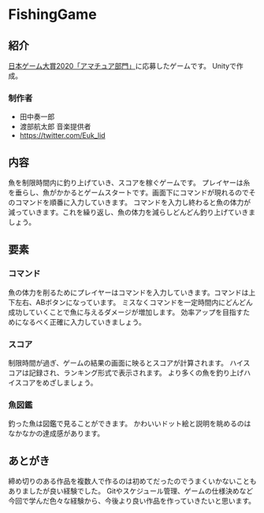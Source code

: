 # FishingGame
 
## 紹介
[日本ゲーム大賞2020「アマチュア部門」](https://awards.cesa.or.jp/amateur/index.html)に応募したゲームです。
Unityで作成。
### 制作者
- 田中奏一郎
- 渡部航太郎
音楽提供者
- https://twitter.com/Euk_lid

## 内容
魚を制限時間内に釣り上げていき、スコアを稼ぐゲームです。
プレイヤーは糸を垂らし、魚がかかるとゲームスタートです。画面下にコマンドが現れるのでそのコマンドを順番に入力していきます。
コマンドを入力し終わると魚の体力が減っていきます。これを繰り返し、魚の体力を減らしどんどん釣り上げていきましょう。

## 要素
### コマンド
魚の体力を削るためにプレイヤーはコマンドを入力していきます。コマンドは上下左右、ABボタンになっています。
ミスなくコマンドを一定時間内にどんどん成功していくことで魚に与えるダメージが増加します。
効率アップを目指すためになるべく正確に入力していきましょう。

### スコア
制限時間が過ぎ、ゲームの結果の画面に映るとスコアが計算されます。
ハイスコアは記録され、ランキング形式で表示されます。
より多くの魚を釣り上げハイスコアをめざしましょう。

### 魚図鑑
釣った魚は図鑑で見ることができます。
かわいいドット絵と説明を眺めるのはなかなかの達成感があります。

## あとがき
締め切りのある作品を複数人で作るのは初めてだったのでうまくいかないこともありましたが良い経験でした。
Gitやスケジュール管理、ゲームの仕様決めなど今回で学んだ色々な経験から、今後より良い作品を作っていきたいと思います。